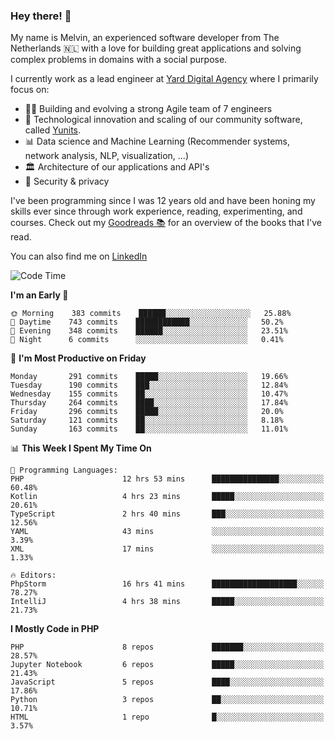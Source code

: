 ### Hey there! 👋

My name is Melvin, an experienced software developer from The Netherlands 🇳🇱 with a love for building great applications and solving complex problems in domains with a social purpose. 

I currently work as a lead engineer at [Yard Digital Agency](https://github.com/yardinternet) where I primarily focus on:

* 👏🏼 Building and evolving a strong Agile team of 7 engineers
* 🚀 Technological innovation and scaling of our community software, called [Yunits](https://www.yunits.com/).
* 📊 Data science and Machine Learning (Recommender systems, network analysis, NLP, visualization, ...)
* 🏛 Architecture of our applications and API's
* 🔐 Security & privacy

I've been programming since I was 12 years old and have been honing my skills ever since through work experience, reading, experimenting, and courses.
Check out my [Goodreads 📚](https://goodreads.com/melvinkoopmans) for an overview of the books that I've read. 

You can also find me on [LinkedIn](https://www.linkedin.com/in/melvinkoopmans)

<!--START_SECTION:waka-->
![Code Time](http://img.shields.io/badge/Code%20Time-0%20secs-blue)

**I'm an Early 🐤** 

```text
🌞 Morning    383 commits    ██████░░░░░░░░░░░░░░░░░░░   25.88% 
🌆 Daytime    743 commits    ████████████░░░░░░░░░░░░░   50.2% 
🌃 Evening    348 commits    ██████░░░░░░░░░░░░░░░░░░░   23.51% 
🌙 Night      6 commits      ░░░░░░░░░░░░░░░░░░░░░░░░░   0.41%

```
📅 **I'm Most Productive on Friday** 

```text
Monday       291 commits    █████░░░░░░░░░░░░░░░░░░░░   19.66% 
Tuesday      190 commits    ███░░░░░░░░░░░░░░░░░░░░░░   12.84% 
Wednesday    155 commits    ██░░░░░░░░░░░░░░░░░░░░░░░   10.47% 
Thursday     264 commits    ████░░░░░░░░░░░░░░░░░░░░░   17.84% 
Friday       296 commits    █████░░░░░░░░░░░░░░░░░░░░   20.0% 
Saturday     121 commits    ██░░░░░░░░░░░░░░░░░░░░░░░   8.18% 
Sunday       163 commits    ██░░░░░░░░░░░░░░░░░░░░░░░   11.01%

```


📊 **This Week I Spent My Time On** 

```text
💬 Programming Languages: 
PHP                      12 hrs 53 mins      ███████████████░░░░░░░░░░   60.48% 
Kotlin                   4 hrs 23 mins       █████░░░░░░░░░░░░░░░░░░░░   20.61% 
TypeScript               2 hrs 40 mins       ███░░░░░░░░░░░░░░░░░░░░░░   12.56% 
YAML                     43 mins             ░░░░░░░░░░░░░░░░░░░░░░░░░   3.39% 
XML                      17 mins             ░░░░░░░░░░░░░░░░░░░░░░░░░   1.33%

🔥 Editors: 
PhpStorm                 16 hrs 41 mins      ███████████████████░░░░░░   78.27% 
IntelliJ                 4 hrs 38 mins       █████░░░░░░░░░░░░░░░░░░░░   21.73%

```

**I Mostly Code in PHP** 

```text
PHP                      8 repos             ███████░░░░░░░░░░░░░░░░░░   28.57% 
Jupyter Notebook         6 repos             █████░░░░░░░░░░░░░░░░░░░░   21.43% 
JavaScript               5 repos             ████░░░░░░░░░░░░░░░░░░░░░   17.86% 
Python                   3 repos             ██░░░░░░░░░░░░░░░░░░░░░░░   10.71% 
HTML                     1 repo              █░░░░░░░░░░░░░░░░░░░░░░░░   3.57%

```



<!--END_SECTION:waka-->

